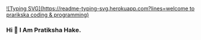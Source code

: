 [![Typing SVG](https://readme-typing-svg.herokuapp.com?lines=welcome to prarikska coding & programming)](https://git.io/typing-svg)

### Hi 👋 I Am Pratiksha Hake.

<!--
**pratikshahake26/pratikshahake26** is a ✨ _special_ ✨ repository because its `README.md` (this file) appears on your GitHub profile.

Here are some ideas to get you started:

 🔭 I’m currently working on how to get coding & programming knowledge.
- 🌱 I’m currently learning DSA and c++ language.
- 👯 I’m looking to collaborate on coding blog.
- 🤔 I’m looking for help with ...
- 💬 Ask me about HTML and python.
- 📫 How to reach me: pratikshahake26062002@gmail.com
- 😄 Pronouns: ...
- ⚡ Fun fact: ...
-->
